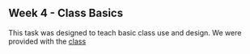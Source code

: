 ## Week 4 - Class Basics

This task was designed to teach basic class use and design. We were provided with the [class](week4/week4.png)
